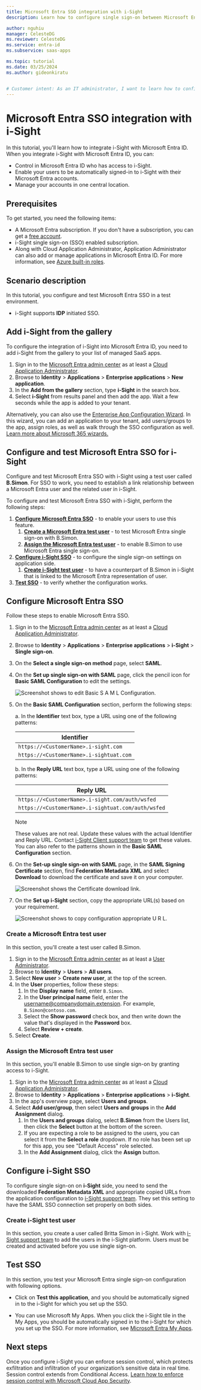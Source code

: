 ```yaml
---
title: Microsoft Entra SSO integration with i-Sight
description: Learn how to configure single sign-on between Microsoft Entra ID and i-Sight.

author: nguhiu
manager: CelesteDG
ms.reviewer: CelesteDG
ms.service: entra-id
ms.subservice: saas-apps

ms.topic: tutorial
ms.date: 03/25/2024
ms.author: gideonkiratu


# Customer intent: As an IT administrator, I want to learn how to configure single sign-on between Microsoft Entra ID and i-Sight so that I can control who has access to i-Sight, enable automatic sign-in with Microsoft Entra accounts, and manage my accounts in one central location.
---
```


# Microsoft Entra SSO integration with i-Sight

In this tutorial, you'll learn how to integrate i-Sight with Microsoft Entra ID. When you integrate i-Sight with Microsoft Entra ID, you can:

* Control in Microsoft Entra ID who has access to i-Sight.
* Enable your users to be automatically signed-in to i-Sight with their Microsoft Entra accounts.
* Manage your accounts in one central location.

## Prerequisites

To get started, you need the following items:

* A Microsoft Entra subscription. If you don't have a subscription, you can get a [free account](https://azure.microsoft.com/free/).
* i-Sight single sign-on (SSO) enabled subscription.
* Along with Cloud Application Administrator, Application Administrator can also add or manage applications in Microsoft Entra ID.
For more information, see [Azure built-in roles](~/identity/role-based-access-control/permissions-reference.md).

## Scenario description

In this tutorial, you configure and test Microsoft Entra SSO in a test environment.

* i-Sight supports **IDP** initiated SSO.

## Add i-Sight from the gallery

To configure the integration of i-Sight into Microsoft Entra ID, you need to add i-Sight from the gallery to your list of managed SaaS apps.

1. Sign in to the [Microsoft Entra admin center](https://entra.microsoft.com) as at least a [Cloud Application Administrator](~/identity/role-based-access-control/permissions-reference.md#cloud-application-administrator).
1. Browse to **Identity** > **Applications** > **Enterprise applications** > **New application**.
1. In the **Add from the gallery** section, type **i-Sight** in the search box.
1. Select **i-Sight** from results panel and then add the app. Wait a few seconds while the app is added to your tenant.

 Alternatively, you can also use the [Enterprise App Configuration Wizard](https://portal.office.com/AdminPortal/home?Q=Docs#/azureadappintegration). In this wizard, you can add an application to your tenant, add users/groups to the app, assign roles, as well as walk through the SSO configuration as well. [Learn more about Microsoft 365 wizards.](/microsoft-365/admin/misc/azure-ad-setup-guides)

<a name='configure-and-test-azure-ad-sso-for-i-sight'></a>

## Configure and test Microsoft Entra SSO for i-Sight

Configure and test Microsoft Entra SSO with i-Sight using a test user called **B.Simon**. For SSO to work, you need to establish a link relationship between a Microsoft Entra user and the related user in i-Sight.

To configure and test Microsoft Entra SSO with i-Sight, perform the following steps:

1. **[Configure Microsoft Entra SSO](#configure-azure-ad-sso)** - to enable your users to use this feature.
    1. **[Create a Microsoft Entra test user](#create-an-azure-ad-test-user)** - to test Microsoft Entra single sign-on with B.Simon.
    1. **[Assign the Microsoft Entra test user](#assign-the-azure-ad-test-user)** - to enable B.Simon to use Microsoft Entra single sign-on.
1. **[Configure i-Sight SSO](#configure-i-sight-sso)** - to configure the single sign-on settings on application side.
    1. **[Create i-Sight test user](#create-i-sight-test-user)** - to have a counterpart of B.Simon in i-Sight that is linked to the Microsoft Entra representation of user.
1. **[Test SSO](#test-sso)** - to verify whether the configuration works.

<a name='configure-azure-ad-sso'></a>

## Configure Microsoft Entra SSO

Follow these steps to enable Microsoft Entra SSO.

1. Sign in to the [Microsoft Entra admin center](https://entra.microsoft.com) as at least a [Cloud Application Administrator](~/identity/role-based-access-control/permissions-reference.md#cloud-application-administrator).
1. Browse to **Identity** > **Applications** > **Enterprise applications** > **i-Sight** > **Single sign-on**.
1. On the **Select a single sign-on method** page, select **SAML**.
1. On the **Set up single sign-on with SAML** page, click the pencil icon for **Basic SAML Configuration** to edit the settings.

    ![Screenshot shows to edit Basic S A M L Configuration.](common/edit-urls.png "Basic Configuration") 

1. On the **Basic SAML Configuration** section, perform the following steps:

    a. In the **Identifier** text box, type a URL using one of the following patterns:

    | **Identifier** |
    |-----------|
    | `https://<CustomerName>.i-sight.com` |
    | `https://<CustomerName>.i-sightuat.com` |

    b. In the **Reply URL** text box, type a URL using one of the following patterns:

    | **Reply URL** |
    |-----------|
    | `https://<CustomerName>.i-sight.com/auth/wsfed` | 
    | `https://<CustomerName>.i-sightuat.com/auth/wsfed` |

    > [!Note]
    > These values are not real. Update these values with the actual Identifier and Reply URL. Contact [i-Sight Client support team](mailto:it@i-sight.com) to get these values. You can also refer to the patterns shown in the **Basic SAML Configuration** section.

1. On the **Set-up single sign-on with SAML** page, in the **SAML Signing Certificate** section,  find **Federation Metadata XML** and select **Download** to download the certificate and save it on your computer.

    ![Screenshot shows the Certificate download link.](common/metadataxml.png "Certificate")

1. On the **Set up i-Sight** section, copy the appropriate URL(s) based on your requirement.

	![Screenshot shows to copy configuration appropriate U R L.](common/copy-configuration-urls.png "Attributes")  

<a name='create-an-azure-ad-test-user'></a>

### Create a Microsoft Entra test user

In this section, you'll create a test user called B.Simon.

1. Sign in to the [Microsoft Entra admin center](https://entra.microsoft.com) as at least a [User Administrator](~/identity/role-based-access-control/permissions-reference.md#user-administrator).
1. Browse to **Identity** > **Users** > **All users**.
1. Select **New user** > **Create new user**, at the top of the screen.
1. In the **User** properties, follow these steps:
   1. In the **Display name** field, enter `B.Simon`.  
   1. In the **User principal name** field, enter the username@companydomain.extension. For example, `B.Simon@contoso.com`.
   1. Select the **Show password** check box, and then write down the value that's displayed in the **Password** box.
   1. Select **Review + create**.
1. Select **Create**.

<a name='assign-the-azure-ad-test-user'></a>

### Assign the Microsoft Entra test user

In this section, you'll enable B.Simon to use single sign-on by granting access to i-Sight.

1. Sign in to the [Microsoft Entra admin center](https://entra.microsoft.com) as at least a [Cloud Application Administrator](~/identity/role-based-access-control/permissions-reference.md#cloud-application-administrator).
1. Browse to **Identity** > **Applications** > **Enterprise applications** > **i-Sight**.
1. In the app's overview page, select **Users and groups**.
1. Select **Add user/group**, then select **Users and groups** in the **Add Assignment** dialog.
   1. In the **Users and groups** dialog, select **B.Simon** from the Users list, then click the **Select** button at the bottom of the screen.
   1. If you are expecting a role to be assigned to the users, you can select it from the **Select a role** dropdown. If no role has been set up for this app, you see "Default Access" role selected.
   1. In the **Add Assignment** dialog, click the **Assign** button.

## Configure i-Sight SSO

To configure single sign-on on **i-Sight** side, you need to send the downloaded **Federation Metadata XML** and appropriate copied URLs from the application configuration to [i-Sight support team](mailto:it@i-sight.com). They set this setting to have the SAML SSO connection set properly on both sides.

### Create i-Sight test user

In this section, you create a user called Britta Simon in i-Sight. Work with [i-Sight support team](mailto:it@i-sight.com) to add the users in the i-Sight platform. Users must be created and activated before you use single sign-on.

## Test SSO 

In this section, you test your Microsoft Entra single sign-on configuration with following options.

* Click on **Test this application**, and you should be automatically signed in to the i-Sight for which you set up the SSO.

* You can use Microsoft My Apps. When you click the i-Sight tile in the My Apps, you should be automatically signed in to the i-Sight for which you set up the SSO. For more information, see [Microsoft Entra My Apps](/azure/active-directory/manage-apps/end-user-experiences#azure-ad-my-apps).

## Next steps

Once you configure i-Sight you can enforce session control, which protects exfiltration and infiltration of your organization’s sensitive data in real time. Session control extends from Conditional Access. [Learn how to enforce session control with Microsoft Cloud App Security](/cloud-app-security/proxy-deployment-aad).

